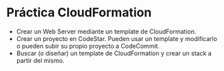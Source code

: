 # Práctica CloudFormation
- Crear un Web Server mediante un template de CloudFormation. 
- Crear un proyecto en CodeStar. Pueden usar un template y modificarlo o pueden subir su propio proyecto a CodeCommit.
- Buscar (o diseñar) un template de CloudFormation y crear un stack a partir del mismo.